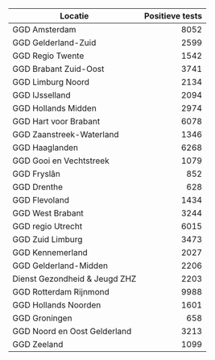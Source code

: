 | Locatie | Positieve tests |
|---------|----------------:|
| GGD Amsterdam                            |  8052 |
| GGD Gelderland-Zuid                      |  2599 |
| GGD Regio Twente                         |  1542 |
| GGD Brabant Zuid-Oost                    |  3741 |
| GGD Limburg Noord                        |  2134 |
| GGD IJsselland                           |  2094 |
| GGD Hollands Midden                      |  2974 |
| GGD Hart voor Brabant                    |  6078 |
| GGD Zaanstreek-Waterland                 |  1346 |
| GGD Haaglanden                           |  6268 |
| GGD Gooi en Vechtstreek                  |  1079 |
| GGD Fryslân                              |   852 |
| GGD Drenthe                              |   628 |
| GGD Flevoland                            |  1434 |
| GGD West Brabant                         |  3244 |
| GGD regio Utrecht                        |  6015 |
| GGD Zuid Limburg                         |  3473 |
| GGD Kennemerland                         |  2027 |
| GGD Gelderland-Midden                    |  2206 |
| Dienst Gezondheid & Jeugd ZHZ            |  2203 |
| GGD Rotterdam Rijnmond                   |  9988 |
| GGD Hollands Noorden                     |  1601 |
| GGD Groningen                            |   658 |
| GGD Noord en Oost Gelderland             |  3213 |
| GGD Zeeland                              |  1099 |
